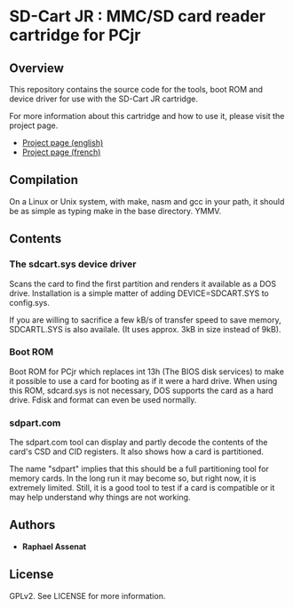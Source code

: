 # SD-Cart JR : MMC/SD card reader cartridge for PCjr

## Overview

This repository contains the source code for the tools, boot ROM and device
driver for use with the SD-Cart JR cartridge.

For more information about this cartridge and how to use it, please visit the project page.

* [Project page (english)](https://www.raphnet.net/electronique/sdcartJR/index_en.php)
* [Project page (french)](https://www.raphnet.net/electronique/sdcartJR/index.php)

## Compilation

On a Linux or Unix system, with make, nasm and gcc in your path, it should be as simple
as typing make in the base directory. YMMV.

## Contents

### The sdcart.sys device driver

Scans the card to find the first partition and renders it available as a DOS drive.
Installation is a simple matter of adding DEVICE=SDCART.SYS to config.sys.

If you are willing to sacrifice a few kB/s of transfer speed to save memory, SDCARTL.SYS
is also availale. (It uses approx. 3kB in size instead of 9kB).


### Boot ROM

Boot ROM for PCjr which replaces int 13h (The BIOS disk services) to make it possible to use a card for booting as if it were a hard drive. When using this ROM, sdcard.sys is not necessary, DOS supports the card as a hard drive. Fdisk and format can even be used normally.


### sdpart.com

The sdpart.com tool can display and partly decode the contents of the card's CSD and CID registers.
It also shows how a card is partitioned.

The name "sdpart" implies that this should be a full partitioning tool for memory cards. In the long run it may become so, but right now, it is extremely limited. Still, it is a good tool to test if a card is compatible or it may help understand why things are not working.


## Authors

* **Raphael Assenat**


## License

GPLv2. See LICENSE for more information.

